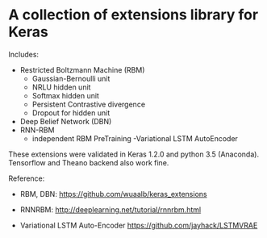 # A collection of extensions library for Keras

Includes:

 - Restricted Boltzmann Machine (RBM)
   - Gaussian-Bernoulli unit
   - NRLU hidden unit
   - Softmax hidden unit
   - Persistent Contrastive divergence
   - Dropout for hidden unit
 - Deep Belief Network (DBN)
 - RNN-RBM
   - independent RBM PreTraining
 -Variational LSTM AutoEncoder
 
These extensions were validated in Keras 1.2.0 and python 3.5 (Anaconda).
Tensorflow and Theano backend also work fine.

Reference:

- RBM, DBN:
 https://github.com/wuaalb/keras_extensions

- RNNRBM:
 http://deeplearning.net/tutorial/rnnrbm.html

- Variational LSTM Auto-Encoder
 https://github.com/jayhack/LSTMVRAE
